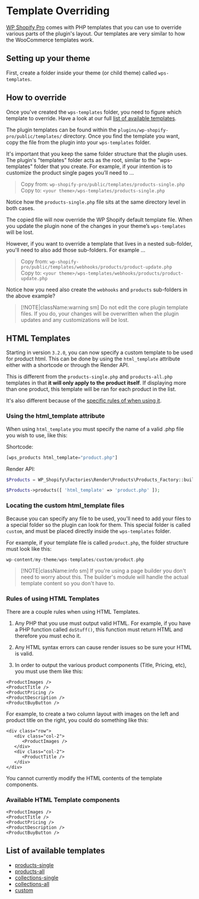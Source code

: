 # Template Overriding

[WP Shopify Pro](https://wpshop.io/purchase?utm_medium=docs&utm_source=features&utm_campaign=upgrade) comes with PHP templates that you can use to override various parts of the plugin's layout. Our templates are very similar to how the WooCommerce templates work.

## Setting up your theme

First, create a folder inside your theme (or child theme) called `wps-templates`.

## How to override

Once you've created the `wps-templates` folder, you need to figure which template to override. Have a look at our full [list of available templates](#list-of-available-templates).

The plugin templates can be found within the `plugins/wp-shopify-pro/public/templates/` directory. Once you find the template you want, copy the file from the plugin into your `wps-templates` folder.

It's important that you keep the same folder structure that the plugin uses. The plugin's "templates" folder acts as the root, similar to the "wps-templates" folder that you create. For example, if your intention is to customize the product single pages you’ll need to ...

> Copy from: `wp-shopify-pro/public/templates/products-single.php`<br>
> Copy to: `<your theme>/wps-templates/products-single.php`

Notice how the `products-single.php` file sits at the same directory level in both cases.

The copied file will now override the WP Shopify default template file. When you update the plugin none of the changes in your theme’s `wps-templates` will be lost.

However, if you want to override a template that lives in a nested sub-folder, you'll need to also add those sub-folders. For example ...

> Copy from: `wp-shopify-pro/public/templates/webhooks/products/product-update.php`<br>
> Copy to: `<your theme>/wps-templates/webhooks/products/product-update.php`

Notice how you need also create the `webhooks` and `products` sub-folders in the above example?

> [!NOTE|className:warning sm]
> Do not edit the core plugin template files. If you do, your changes will be overwritten when the plugin updates and any customizations will be lost.

## HTML Templates

Starting in version `3.2.0`, you can now specify a custom template to be used for product html. This can be done by using the `html_template` attribute either with a shortcode or through the Render API.

This is different from the `products-single.php` and `products-all.php` templates in that **it will only apply to the product itself**. If displaying more than one product, this template will be ran for each product in the list.

It's also different because of the [specific rules of when using it](#rules-of-using-html-templates).

### Using the html_template attribute

When using `html_template` you must specify the name of a valid .php file you wish to use, like this:

Shortcode:

```php
[wps_products html_template="product.php"]
```

Render API:

```php
$Products = WP_Shopify\Factories\Render\Products\Products_Factory::build();

$Products->products([ 'html_template' => 'product.php' ]);
```

### Locating the custom html_template files

Because you can specify any file to be used, you'll need to add your files to a special folder so the plugin can look for them. This special folder is called `custom`, and must be placed directly inside the `wps-templates` folder.

For example, if your template file is called `product.php`, the folder structure must look like this:

```php
wp-content/my-theme/wps-templates/custom/product.php
```

> [!NOTE|className:info sm]
> If you're using a page builder you don't need to worry about this. The builder's module will handle the actual template content so you don't have to.

### Rules of using HTML Templates

There are a couple rules when using HTML Templates.

1. Any PHP that you use must output valid HTML. For example, if you have a PHP function called `doStuff()`, this function must return HTML and therefore you must echo it.

2. Any HTML syntax errors can cause render issues so be sure your HTML is valid.

3. In order to output the various product components (Title, Pricing, etc), you must use them like this:

```
<ProductImages />
<ProductTitle />
<ProductPricing />
<ProductDescription />
<ProductBuyButton />
```

For example, to create a two column layout with images on the left and product title on the right, you could do something like this:

```
<div class="row">
   <div class="col-2">
      <ProductImages />
   </div>
   <div class="col-2">
      <ProductTitle />
   </div>
</div>
```

You cannot currently modify the HTML contents of the template components.

### Available HTML Template components

```
<ProductImages />
<ProductTitle />
<ProductPricing />
<ProductDescription />
<ProductBuyButton />
```

## List of available templates

- [products-single](templates/products/single.md)
- [products-all](templates/products/all.md)
- [collections-single](templates/collections/single.md)
- [collections-all](templates/collections/all.md)
- [custom](#html_template)
